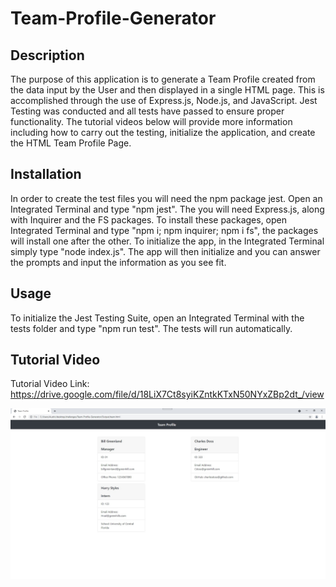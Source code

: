 # Team-Profile-Generator

## Description

The purpose of this application is to generate a Team Profile created from the data input by the User and then displayed in a single HTML page. This is accomplished through the use of Express.js, Node.js, and JavaScript. Jest Testing was conducted and all tests have passed to ensure proper functionality. The tutorial videos below will provide more information including how to carry out the testing, initialize the application, and create the HTML Team Profile Page.

## Installation

In order to create the test files you will need the npm package jest. Open an Integrated Terminal and type "npm jest". The you will need Express.js, along with Inquirer and the FS packages. To install these packages, open Integrated Terminal and type "npm i; npm inquirer; npm i fs", the packages will install one after the other. To initialize the app, in the Integrated Terminal simply type "node index.js". The app will then initialize and you can answer the prompts and input the information as you see fit.

## Usage

To initialize the Jest Testing Suite, open an Integrated Terminal with the tests folder and type "npm run test". The tests will run automatically. 

## Tutorial Video

Tutorial Video Link: https://drive.google.com/file/d/18LiX7Ct8syiKZntkKTxN50NYxZBp2dt_/view

<img src="Images\Team Profile HTML Page.jpg">